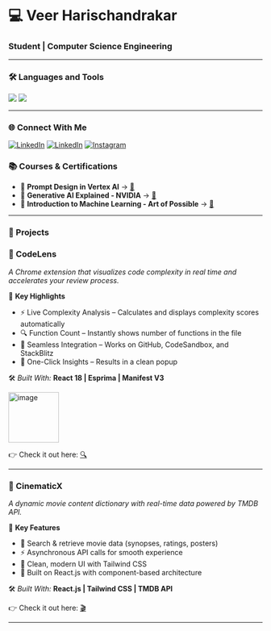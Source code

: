 <!-- Animated Typing Header -->
<!-- <img src="https://readme-typing-svg.herokuapp.com?size=25&color=00BFFF&center=true&vCenter=true&width=600&lines=👨‍💻+Computer+Science+Engineering+Student;🌱+Open+Source+Contributor;🤖+Generative+AI+Enthusiast;💡+Software+%26+App+Developer" /> -->

# 💻 Veer Harischandrakar 
### Student | Computer Science Engineering
---

### 🛠️ Languages and Tools
<img src="https://skillicons.dev/icons?i=html,css,js,react,java,c,cpp,swift" />
<img src="https://skillicons.dev/icons?i=androidstudio,firebase,git,github,nodejs,mysql" /> 



---
### 🌐 Connect With Me
[![LinkedIn](https://skillicons.dev/icons?i=linkedin)](https://www.linkedin.com/in/veer-harischandrakar-255271328/)
[![LinkedIn](https://skillicons.dev/icons?i=gmail)](https://mail.google.com/mail/u/0/?fs=1&to=veerharischandrakar@gmail.com&su=Hello&body=Hi+there!+I+wanted+to+contact+you.&tf=cm)
[![Instagram](https://skillicons.dev/icons?i=instagram)](https://www.instagram.com/veer___241?igsh=M2Q1YWp2YW5scnpy&utm_source=qr)



### 📚 Courses & Certifications
- 🎯 **Prompt Design in Vertex AI** → [🔗](https://www.cloudskillsboost.google/public_profiles/f635d4ae-c6bc-41e3-87b8-11c6c6870732/badges/16722190?utm_medium=social&utm_source=linkedin&utm_campaign=ql-social-share)  
- 🧠 **Generative AI Explained - NVIDIA** → [🔗](https://learn.nvidia.com/courses/progress?course_id=course-v1%3ADLI%2BS-FX-07%2BV1)  
- 📘 **Introduction to Machine Learning - Art of Possible** → [🔗]()  

---

### 🚀 Projects

### 🔹 CodeLens
*A Chrome extension that visualizes code complexity in real time and accelerates your review process.*

📌 **Key Highlights**
- ⚡ Live Complexity Analysis – Calculates and displays complexity scores automatically  
- 🔍 Function Count – Instantly shows number of functions in the file  
- 🔗 Seamless Integration – Works on GitHub, CodeSandbox, and StackBlitz  
- 🎯 One-Click Insights – Results in a clean popup  

🛠️ *Built With:* **React 18 | Esprima | Manifest V3**  


<img width="100" height="100" alt="image" src="https://github.com/user-attachments/assets/b85394c0-a48c-4c96-a7eb-6a5804839d6b" />


👉 Check it out here: [🔍](https://thecodelens.vercel.app/)  

---

### 🔹 CinematicX
*A dynamic movie content dictionary with real-time data powered by TMDB API.*

📌 **Key Features**
- 🔎 Search & retrieve movie data (synopses, ratings, posters)  
- ⚡ Asynchronous API calls for smooth experience  
- 🎨 Clean, modern UI with Tailwind CSS  
- 🧩 Built on React.js with component-based architecture  

🛠️ *Built With:* **React.js | Tailwind CSS | TMDB API**  




👉 Check it out here: [🎬](https://cinematicx.vercel.app/)  

---


